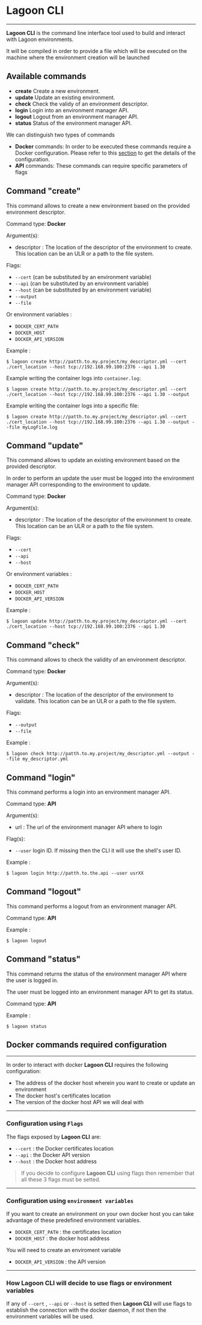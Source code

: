 # Lagoon CLI
___

**Lagoon CLI** is the command line interface tool used to build and interact with Lagoon environments.

It will be compiled in order to provide a file which will be executed on the machine where the environment creation will be launched

## Available commands

* **create** Create a new environment.
* **update** Update an existing environment.
* **check**  Check the validy of an environment descriptor.
* **login**  Login into an environment manager API.
* **logout** Logout from an environment manager API.
* **status** Status of the environment manager API.

We can distinguish two types of commands

* **Docker** commands: In order to be executed these commands require a Docker configuration. Please refer to this [section](#docker-commands-required-configuration) to get the details of the configuration.
* **API** commands: These commands can require specific parameters of flags

## Command "create"
This command allows to create a new environment based on the provided environment descriptor.

Command type: **Docker**

Argument(s):

* descriptor : The location of the descriptor of the environment to create. This location can be an ULR or a path to the file system.


Flags: 

* `--cert` (can be substituted by an environment variable) 
* `--api`  (can be substituted by an environment variable)
* `--host` (can be substituted by an environment variable)
* `--output`
* `--file`

Or environment variables :

* `DOCKER_CERT_PATH`
* `DOCKER_HOST`
* `DOCKER_API_VERSION`

Example :

`$ lagoon create http://patth.to.my.project/my_descriptor.yml --cert ./cert_location --host tcp://192.168.99.100:2376 --api 1.30`

Example writing the container logs into `container.log`:

`$ lagoon create http://patth.to.my.project/my_descriptor.yml --cert ./cert_location --host tcp://192.168.99.100:2376 --api 1.30 --output`

Example writing the container logs into a specific file:

`$ lagoon create http://patth.to.my.project/my_descriptor.yml --cert ./cert_location --host tcp://192.168.99.100:2376 --api 1.30 --output --file myLogFile.log `


## Command "update"
This command allows to update an existing environment based on the provided descriptor. 

In order to perform an update the user must be logged into the environment manager API corresponding to the environment to update.

Command type: **Docker**

Argument(s):

* descriptor : The location of the descriptor of the environment to create. This location can be an ULR or a path to the file system.


Flags: 

* `--cert`
* `--api`
* `--host`

Or environment variables :

* `DOCKER_CERT_PATH`
* `DOCKER_HOST`
* `DOCKER_API_VERSION`



Example :

`$ lagoon update http://patth.to.my.project/my_descriptor.yml --cert ./cert_location --host tcp://192.168.99.100:2376 --api 1.30`


## Command "check"
This command allows to check the validity of an environment descriptor. 

Command type: **Docker**

Argument(s):

* descriptor : The location of the descriptor of the environment to validate. This location can be an ULR or a path to the file system.


Flags: 

* `--output`
* `--file`

Example :

`$ lagoon check http://patth.to.my.project/my_descriptor.yml --output --file my_descriptor.yml`


## Command "login"
This command performs a login into an environment manager API.

Command type: **API**

Argument(s):

* url : The url of the environment manager API where to login

Flag(s):

* `--user` login ID. If missing then the CLI it will use the shell's user ID.

Example :

`$ lagoon login http://patth.to.the.api --user usrXX`

## Command "logout"
This command performs a logout from an environment manager API.

Command type: **API**

Example :

`$ lagoon logout`

## Command "status"
This command returns the status of the environment manager API where the user is logged in.

The user must be logged into an environment manager API to get its status.


Command type: **API**

Example :

`$ lagoon status`

## Docker commands required configuration
___
In order to interact with docker **Lagoon CLI** requires the following configuration:

* The address of the docker host wherein you want to create or update an environment
* The docker host's certificates location
* The version of the docker host API we will deal with


___
### Configuration using `Flags`

The flags exposed by **Lagoon CLI** are:

* `--cert` : the Docker certificates location
* `--api` : the Docker API version
* `--host` : the Docker host address 

 
> If you decide to configure **Lagoon CLI** using flags then remember that all these 3 flags must be setted.

___
### Configuration using `environment variables`

If you want to create an environment on your own docker host you can take advantage of these predefined environment variables.

* `DOCKER_CERT_PATH` : the certificates location
* `DOCKER_HOST` : the docker host address 

You will need to create an enviroment variable

* `DOCKER_API_VERSION` : the API version


---
### How Lagoon CLI will decide to use flags or environment variables

If any of `--cert` , `--api` or `--host` is setted then **Lagoon CLI** will use flags to establish the connection with the docker daemon, if not then the environment variables will be used.
